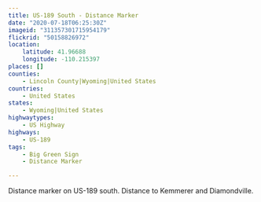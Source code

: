 ```yaml
---
title: US-189 South - Distance Marker
date: "2020-07-18T06:25:30Z"
imageid: "311357301715954179"
flickrid: "50158826972"
location:
    latitude: 41.96688
    longitude: -110.215397
places: []
counties:
    - Lincoln County|Wyoming|United States
countries:
    - United States
states:
    - Wyoming|United States
highwaytypes:
    - US Highway
highways:
    - US-189
tags:
    - Big Green Sign
    - Distance Marker

---
```

Distance marker on US-189 south.  Distance to Kemmerer and Diamondville.